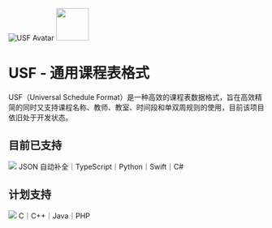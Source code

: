 ![USF Avatar](https://github.com/user-attachments/assets/563db63c-954f-4d47-839e-c475d88ab7fc)
<image src="https://github.com/user-attachments/assets/563db63c-954f-4d47-839e-c475d88ab7fc" height="64"/>

# USF - 通用课程表格式
USF（Universal Schedule Format）是一种高效的课程表数据格式，旨在高效精简的同时又支持课程名称、教师、教室、时间段和单双周规则的使用，目前该项目依旧处于开发状态。

## 目前已支持
<img src="https://skillicons.dev/icons?i=ts,py,swift,cs" />
JSON 自动补全｜TypeScript｜Python｜Swift｜C#

## 计划支持
<img src="https://skillicons.dev/icons?i=c,cpp,java,php" />
C｜C++｜Java｜PHP
